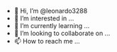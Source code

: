 - 👋 Hi, I’m @leonardo3288
- 👀 I’m interested in ...
- 🌱 I’m currently learning ...
- 💞️ I’m looking to collaborate on ...
- 📫 How to reach 
me ...

<!---
leonardo3288/leonardo3288 is a ✨ special ✨ repository because its `README.md` (this file) appears on your GitHub profile.
You can click the Preview link to take a look at your changes.
--->

